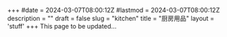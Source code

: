+++
#date = 2024-03-07T08:00:12Z
#lastmod = 2024-03-07T08:00:12Z
description = ""
draft = false
slug = "kitchen"
title = "厨房用品"
layout = 'stuff'
+++
This page to be updated...